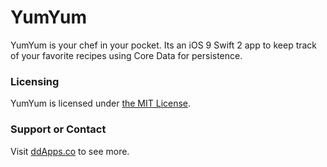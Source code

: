 # YumYum
YumYum is your chef in your pocket. Its an iOS 9 Swift 2 app to keep track of your favorite recipes using Core Data for persistence.

### Licensing
YumYum is licensed under [the MIT License](https://github.com/duliodenis/yumyum/blob/master/LICENSE).

### Support or Contact
Visit [ddApps.co](http://ddapps.co) to see more.